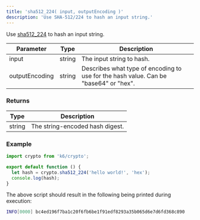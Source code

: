 ```yaml
---
title: 'sha512_224( input, outputEncoding )'
description: 'Use SHA-512/224 to hash an input string.'
---
```


Use [sha512_224](https://golang.org/pkg/crypto/sha512/) to hash an input string.

| Parameter      | Type   | Description                                                                          |
| -------------- | ------ | ------------------------------------------------------------------------------------ |
| input          | string | The input string to hash.                                                            |
| outputEncoding | string | Describes what type of encoding to use for the hash value. Can be "base64" or "hex". |

### Returns

| Type   | Description                     |
| ------ | ------------------------------- |
| string | The string-encoded hash digest. |

### Example

<CodeGroup labels={[]}>

```javascript
import crypto from 'k6/crypto';

export default function () {
  let hash = crypto.sha512_224('hello world!', 'hex');
  console.log(hash);
}
```

</CodeGroup>

The above script should result in the following being printed during execution:

```bash
INFO[0000] bc4ed196f7ba1c20f6fb6be1f91edf8293a35b065d6e7d6fd368c890
```
